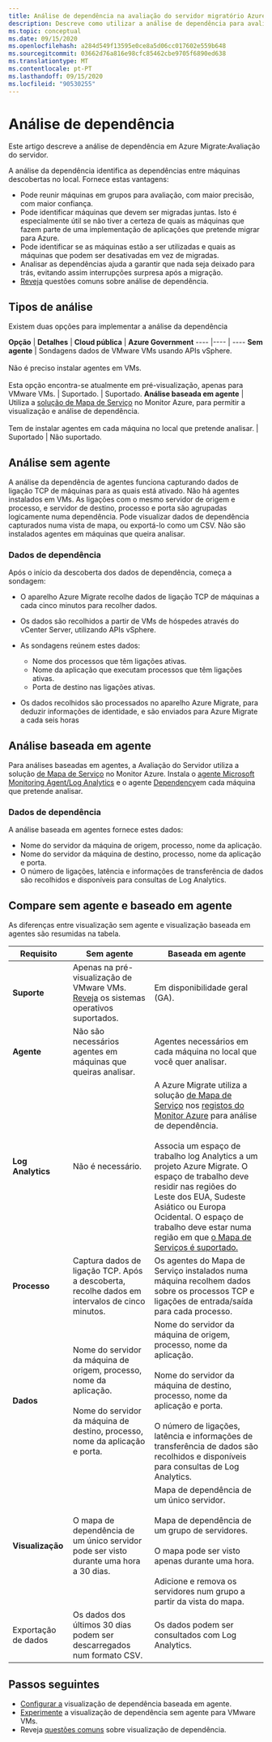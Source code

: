 ```yaml
---
title: Análise de dependência na avaliação do servidor migratório Azure
description: Descreve como utilizar a análise de dependência para avaliação usando a Avaliação do Servidor Azure Migrate.
ms.topic: conceptual
ms.date: 09/15/2020
ms.openlocfilehash: a284d549f13595e0ce8a5d06cc017602e559b648
ms.sourcegitcommit: 03662d76a816e98cfc85462cbe9705f6890ed638
ms.translationtype: MT
ms.contentlocale: pt-PT
ms.lasthandoff: 09/15/2020
ms.locfileid: "90530255"
---
```

# <a name="dependency-analysis"></a>Análise de dependência

Este artigo descreve a análise de dependência em Azure Migrate:Avaliação do servidor.


A análise da dependência identifica as dependências entre máquinas descobertas no local. Fornece estas vantagens: 

- Pode reunir máquinas em grupos para avaliação, com maior precisão, com maior confiança.
- Pode identificar máquinas que devem ser migradas juntas. Isto é especialmente útil se não tiver a certeza de quais as máquinas que fazem parte de uma implementação de aplicações que pretende migrar para Azure.
- Pode identificar se as máquinas estão a ser utilizadas e quais as máquinas que podem ser desativadas em vez de migradas.
- Analisar as dependências ajuda a garantir que nada seja deixado para trás, evitando assim interrupções surpresa após a migração.
- [Reveja](common-questions-discovery-assessment.md#what-is-dependency-visualization) questões comuns sobre análise de dependência.


## <a name="analysis-types"></a>Tipos de análise

Existem duas opções para implementar a análise da dependência

**Opção** | **Detalhes** | **Cloud pública** | **Azure Government**
----  |---- | ---- 
**Sem agente** | Sondagens dados de VMware VMs usando APIs vSphere.<br/><br/> Não é preciso instalar agentes em VMs.<br/><br/> Esta opção encontra-se atualmente em pré-visualização, apenas para VMware VMs. | Suportado. | Suportado.
**Análise baseada em agente** | Utiliza a [solução de Mapa de Serviço](../azure-monitor/insights/service-map.md) no Monitor Azure, para permitir a visualização e análise de dependência.<br/><br/> Tem de instalar agentes em cada máquina no local que pretende analisar. | Suportado | Não suportado.


## <a name="agentless-analysis"></a>Análise sem agente

A análise da dependência de agentes funciona capturando dados de ligação TCP de máquinas para as quais está ativado. Não há agentes instalados em VMs. As ligações com o mesmo servidor de origem e processo, e servidor de destino, processo e porta são agrupadas logicamente numa dependência. Pode visualizar dados de dependência capturados numa vista de mapa, ou exportá-lo como um CSV. Não são instalados agentes em máquinas que queira analisar.

### <a name="dependency-data"></a>Dados de dependência

Após o início da descoberta dos dados de dependência, começa a sondagem:

- O aparelho Azure Migrate recolhe dados de ligação TCP de máquinas a cada cinco minutos para recolher dados.
- Os dados são recolhidos a partir de VMs de hóspedes através do vCenter Server, utilizando APIs vSphere.
- As sondagens reúnem estes dados:

    - Nome dos processos que têm ligações ativas.
    - Nome da aplicação que executam processos que têm ligações ativas.
    - Porta de destino nas ligações ativas.

- Os dados recolhidos são processados no aparelho Azure Migrate, para deduzir informações de identidade, e são enviados para Azure Migrate a cada seis horas


## <a name="agent-based-analysis"></a>Análise baseada em agente

Para análises baseadas em agentes, a Avaliação do Servidor utiliza a solução [de Mapa de Serviço](../azure-monitor/insights/service-map.md) no Monitor Azure. Instala o [agente Microsoft Monitoring Agent/Log Analytics](../azure-monitor/platform/agents-overview.md#log-analytics-agent) e o agente [Dependency](../azure-monitor/platform/agents-overview.md#dependency-agent)em cada máquina que pretende analisar.

### <a name="dependency-data"></a>Dados de dependência

A análise baseada em agentes fornece estes dados:

- Nome do servidor da máquina de origem, processo, nome da aplicação.
- Nome do servidor da máquina de destino, processo, nome da aplicação e porta.
- O número de ligações, latência e informações de transferência de dados são recolhidos e disponíveis para consultas de Log Analytics. 



## <a name="compare-agentless-and-agent-based"></a>Compare sem agente e baseado em agente

As diferenças entre visualização sem agente e visualização baseada em agentes são resumidas na tabela.

**Requisito** | **Sem agente** | **Baseada em agente**
--- | --- | ---
**Suporte** | Apenas na pré-visualização de VMware VMs. [Reveja](migrate-support-matrix-vmware.md#dependency-analysis-requirements-agentless) os sistemas operativos suportados. | Em disponibilidade geral (GA).
**Agente** | Não são necessários agentes em máquinas que queiras analisar. | Agentes necessários em cada máquina no local que você quer analisar.
**Log Analytics** | Não é necessário. | A Azure Migrate utiliza a solução [de Mapa de Serviço](../azure-monitor/insights/service-map.md) nos [registos do Monitor Azure](../azure-monitor/log-query/log-query-overview.md) para análise de dependência.<br/><br/> Associa um espaço de trabalho log Analytics a um projeto Azure Migrate. O espaço de trabalho deve residir nas regiões do Leste dos EUA, Sudeste Asiático ou Europa Ocidental. O espaço de trabalho deve estar numa região em que [o Mapa de Serviços é suportado.](../azure-monitor/insights/vminsights-configure-workspace.md#supported-regions)
**Processo** | Captura dados de ligação TCP. Após a descoberta, recolhe dados em intervalos de cinco minutos. | Os agentes do Mapa de Serviço instalados numa máquina recolhem dados sobre os processos TCP e ligações de entrada/saída para cada processo.
**Dados** | Nome do servidor da máquina de origem, processo, nome da aplicação.<br/><br/> Nome do servidor da máquina de destino, processo, nome da aplicação e porta. | Nome do servidor da máquina de origem, processo, nome da aplicação.<br/><br/> Nome do servidor da máquina de destino, processo, nome da aplicação e porta.<br/><br/> O número de ligações, latência e informações de transferência de dados são recolhidos e disponíveis para consultas de Log Analytics. 
**Visualização** | O mapa de dependência de um único servidor pode ser visto durante uma hora a 30 dias. | Mapa de dependência de um único servidor.<br/><br/> Mapa de dependência de um grupo de servidores.<br/><br/>  O mapa pode ser visto apenas durante uma hora.<br/><br/> Adicione e remova os servidores num grupo a partir da vista do mapa.
Exportação de dados | Os dados dos últimos 30 dias podem ser descarregados num formato CSV. | Os dados podem ser consultados com Log Analytics.



## <a name="next-steps"></a>Passos seguintes

- [Configurar a](how-to-create-group-machine-dependencies.md) visualização de dependência baseada em agente.
- [Experimente](how-to-create-group-machine-dependencies-agentless.md) a visualização de dependência sem agente para VMware VMs.
- Reveja [questões comuns](common-questions-discovery-assessment.md#what-is-dependency-visualization) sobre visualização de dependência.
